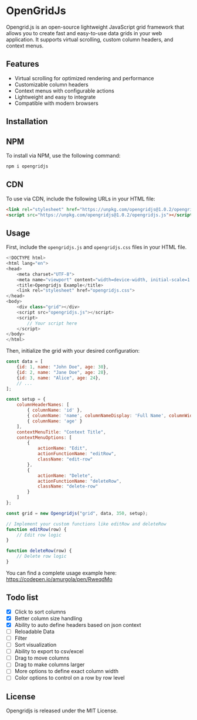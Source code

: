 ﻿# OpenGridJs
 
Opengrid.js is an open-source lightweight JavaScript grid framework that allows you to create fast and easy-to-use data grids in your web application. It supports virtual scrolling, custom column headers, and context menus.

## Features

- Virtual scrolling for optimized rendering and performance
- Customizable column headers
- Context menus with configurable actions
- Lightweight and easy to integrate
- Compatible with modern browsers

## Installation
## NPM
To install via NPM, use the following command:

```bash 
npm i opengridjs
```

## CDN
To use via CDN, include the following URLs in your HTML file:

```html 
<link rel="stylesheet" href="https://unpkg.com/opengridjs@1.0.2/opengridjs.css">
<script src="https://unpkg.com/opengridjs@1.0.2/opengridjs.js"></script>
```
    
## Usage

First, include the `opengridjs.js` and `opengridjs.css` files in your HTML file.

```javascript
<!DOCTYPE html>
<html lang="en">
<head>
    <meta charset="UTF-8">
    <meta name="viewport" content="width=device-width, initial-scale=1.0">
    <title>Opengridjs Example</title>
    <link rel="stylesheet" href="opengridjs.css">
</head>
<body>
    <div class="grid"></div>
    <script src="opengridjs.js"></script>
    <script>
        // Your script here
    </script>
</body>
</html>
```

Then, initialize the grid with your desired configuration:

```javascript
const data = [
    {id: 1, name: "John Doe", age: 30},
    {id: 2, name: "Jane Doe", age: 28},
    {id: 3, name: "Alice", age: 24},
    // ...
];

const setup = {
    columnHeaderNames: [
        { columnName: 'id' },
        { columnName: 'name', columnNameDisplay: 'Full Name', columnWidth: 200 },
        { columnName: 'age' }
    ],
    contextMenuTitle: "Context Title",
    contextMenuOptions: [
        {
            actionName: "Edit",
            actionFunctionName: "editRow",
            className: "edit-row"
        },
        {
            actionName: "Delete",
            actionFunctionName: "deleteRow",
            className: "delete-row"
        }
    ]
};

const grid = new Opengridjs("grid", data, 350, setup);

// Implement your custom functions like editRow and deleteRow
function editRow(row) {
    // Edit row logic
}

function deleteRow(row) {
    // Delete row logic
}
```
You can find a complete usage example here: https://codepen.io/amurgola/pen/RweqdMo

## Todo list
- [X] Click to sort columns
- [X] Better column size handling
- [X] Ability to auto define headers based on json context
- [ ] Reloadable Data
- [ ] Filter
- [ ] Sort visualization
- [ ] Ability to export to csv/excel
- [ ] Drag to move columns
- [ ] Drag to make columns larger
- [ ] More options to define exact column width
- [ ] Color options to control on a row by row level

## License

Opengridjs is released under the MIT License.
